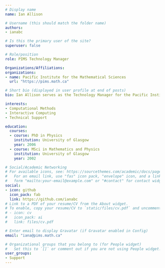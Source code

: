 ```yaml
---
# Display name
name: Ian Allison

# Username (this should match the folder name)
authors:
- ianabc

# Is this the primary user of the site?
superuser: false

# Role/position
role: PIMS Technology Manager

Organizations/Affiliations:
organizations:
- name: Pacific Institute for the Mathematical Sciences
  url: "https://pims.math.ca"

# Short bio (displayed in user profile at end of posts)
bio: Ian Allison serves as the Technology Manager for the Pacific Institute for the Mathematical Sciences

interests:
- Computational Methods
- Interactive Computing
- Technical Support

education:
  courses:
  - course: PhD in Physics
    institution: University of Glasgow
    year: 2006
  - course: MSci in Mathematics and Physics
    institution: University of Glasgow
    year: 2002

# Social/Academic Networking
# For available icons, see: https://sourcethemes.com/academic/docs/page-builder/#icons
#   For an email link, use "fas" icon pack, "envelope" icon, and a link in the
#   form "mailto:your-email@example.com" or "#contact" for contact widget.
social:
- icon: github
  icon_pack: fab
  link: https://github.com/ianabc
# Link to a PDF of your resume/CV from the About widget.
# To enable, copy your resume/CV to `static/files/cv.pdf` and uncomment the lines below.
# - icon: cv
#   icon_pack: ai
#   link: files/cv.pdf

# Enter email to display Gravatar (if Gravatar enabled in Config)
email: "iana@pims.math.ca"

# Organizational groups that you belong to (for People widget)
#   Set this to `[]` or comment out if you are not using People widget.
user_groups:
- Support
---
```




